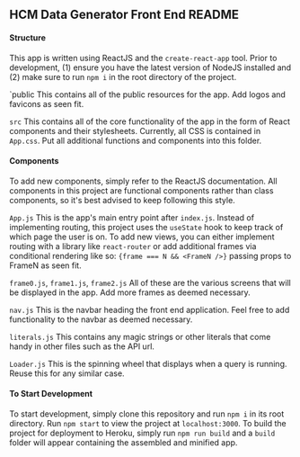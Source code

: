 ## HCM Data Generator Front End README

#### Structure

This app is written using ReactJS and the `create-react-app` tool. Prior to development,
(1) ensure you have the latest version of NodeJS installed and (2) make sure to run `npm i` 
in the root directory of the project.

`public
This contains all of the public resources for the app. Add logos and favicons as seen fit.

`src`
This contains all of the core functionality of the app in the form of React components and 
their stylesheets. Currently, all CSS is contained in `App.css`.
Put all additional functions and components into this folder.

#### Components
To add new components, simply refer to the ReactJS documentation. All components in this 
project are functional components rather than class components,
so it's best advised to keep following this style.

`App.js`
This is the app's main entry point after `index.js`. Instead of implementing routing, this project
uses the `useState` hook to keep track of which page the user is on. 
To add new views, you can either implement routing with a library like `react-router` 
or add additional frames via conditional rendering like so: `{frame === N && <FrameN />}`
passing props to FrameN as seen fit.

`frame0.js`, `frame1.js`, `frame2.js`
All of these are the various screens that will be displayed in the app. Add more frames as deemed necessary.

`nav.js`
This is the navbar heading the front end application. Feel free to add functionality to the navbar
as deemed necessary.

`literals.js`
This contains any magic strings or other literals that come handy in other files such as the 
API url.

`Loader.js`
This is the spinning wheel that displays when a query is running. Reuse this for any similar case.

#### To Start Development
To start development, simply clone this repository and run `npm i` in its root directory.
Run `npm start` to view the project at `localhost:3000`. To build the project
for deployment to Heroku, simply run `npm run build` and a `build` folder will appear
containing the assembled and minified app.